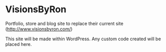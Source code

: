 # VisionsByRon
Portfolio, store and blog site to replace their current site (http://www.visionsbyron.com/)

This site will be made within WordPress. Any custom code created will be placed here.
